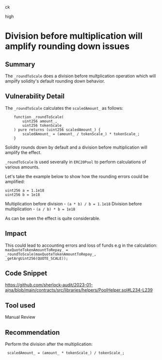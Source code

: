 ck

high

# Division before multiplication will amplify rounding down issues

## Summary

The `_roundToScale` does a division before multplication operation which will ampilfy solidity's default rounding down behavior.

## Vulnerability Detail

The `_roundToScale` calculates the `scaledAmount_` as follows:

```solidity
    function _roundToScale(
        uint256 amount_,
        uint256 tokenScale_
    ) pure returns (uint256 scaledAmount_) {
        scaledAmount_ = (amount_ / tokenScale_) * tokenScale_;
    }
```

Solidity rounds down by default and a division before multiplication will amplify the effect.

`_roundToScale` is used severally in `ERC20Pool` to perform calculations of various amounts. 

Let's take the example below to show how the rounding errors could be amplified:

```solidity
uint256 a = 1.1e18
uint256 b = 1e18
```

Multiplication before division - `(a * b) / b = 1.1e18`
Division before multiplication - `(a / b) * b = 1e18`

As can be seen the effect is quite considerable.
 
## Impact

This could lead to accounting errors and loss of funds e.g in the calculation: `maxQuoteTokenAmountToRepay_ = _roundToScale(maxQuoteTokenAmountToRepay_, _getArgUint256(QUOTE_SCALE));`

## Code Snippet

https://github.com/sherlock-audit/2023-01-ajna/blob/main/contracts/src/libraries/helpers/PoolHelper.sol#L234-L239

## Tool used

Manual Review

## Recommendation

Perform the division after the multiplication:

```solidity
 scaledAmount_ = (amount_ * tokenScale_) / tokenScale_;
```